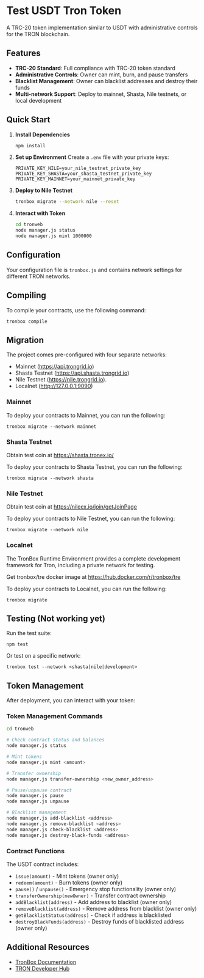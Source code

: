 # Test USDT Tron Token

A TRC-20 token implementation similar to USDT with administrative controls for the TRON blockchain.

## Features

- **TRC-20 Standard**: Full compliance with TRC-20 token standard
- **Administrative Controls**: Owner can mint, burn, and pause transfers
- **Blacklist Management**: Owner can blacklist addresses and destroy their funds
- **Multi-network Support**: Deploy to mainnet, Shasta, Nile testnets, or local development

## Quick Start

1. **Install Dependencies**
   ```bash
   npm install
   ```

2. **Set up Environment**
   Create a `.env` file with your private keys:
   ```
   PRIVATE_KEY_NILE=your_nile_testnet_private_key
   PRIVATE_KEY_SHASTA=your_shasta_testnet_private_key
   PRIVATE_KEY_MAINNET=your_mainnet_private_key
   ```

3. **Deploy to Nile Testnet**
   ```bash
   tronbox migrate --network nile --reset
   ```

4. **Interact with Token**
   ```bash
   cd tronweb
   node manager.js status
   node manager.js mint 1000000
   ```

## Configuration

Your configuration file is `tronbox.js` and contains network settings for different TRON networks.

## Compiling

To compile your contracts, use the following command:

```shell
tronbox compile
```

## Migration

The project comes pre-configured with four separate networks:

- Mainnet (https://api.trongrid.io)
- Shasta Testnet (https://api.shasta.trongrid.io)
- Nile Testnet (https://nile.trongrid.io).
- Localnet (http://127.0.0.1:9090)

### Mainnet

To deploy your contracts to Mainnet, you can run the following:

```shell
tronbox migrate --network mainnet
```

### Shasta Testnet

Obtain test coin at https://shasta.tronex.io/

To deploy your contracts to Shasta Testnet, you can run the following:

```shell
tronbox migrate --network shasta
```

### Nile Testnet

Obtain test coin at https://nileex.io/join/getJoinPage

To deploy your contracts to Nile Testnet, you can run the following:

```shell
tronbox migrate --network nile
```

### Localnet

The TronBox Runtime Environment provides a complete development framework for Tron, including a private network for testing.

Get tronbox/tre docker image at https://hub.docker.com/r/tronbox/tre

To deploy your contracts to Localnet, you can run the following:

```shell
tronbox migrate
```

## Testing (Not working yet)

Run the test suite:

```shell
npm test
```

Or test on a specific network:

```shell
tronbox test --network <shasta|nile|development>
```

## Token Management

After deployment, you can interact with your token:

### Token Management Commands
```bash
cd tronweb

# Check contract status and balances
node manager.js status

# Mint tokens
node manager.js mint <amount>

# Transfer ownership
node manager.js transfer-ownership <new_owner_address>

# Pause/unpause contract
node manager.js pause
node manager.js unpause

# Blacklist management
node manager.js add-blacklist <address>
node manager.js remove-blacklist <address>
node manager.js check-blacklist <address>
node manager.js destroy-black-funds <address>
```

### Contract Functions
The USDT contract includes:
- `issue(amount)` - Mint tokens (owner only)
- `redeem(amount)` - Burn tokens (owner only)  
- `pause()` / `unpause()` - Emergency stop functionality (owner only)
- `transferOwnership(newOwner)` - Transfer contract ownership
- `addBlacklist(address)` - Add address to blacklist (owner only)
- `removeBlacklist(address)` - Remove address from blacklist (owner only)
- `getBlacklistStatus(address)` - Check if address is blacklisted
- `destroyBlackFunds(address)` - Destroy funds of blacklisted address (owner only)

## Additional Resources

- [TronBox Documentation](https://tronbox.io)
- [TRON Developer Hub](https://developers.tron.network)
